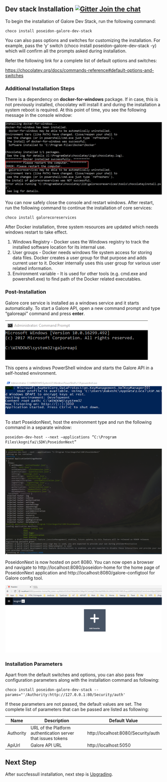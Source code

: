 
## Dev stack Installation    [![Gitter Join the chat](https://badges.gitter.im/Join%20Chat.svg)](https://gitter.im/kognifai/Lobby)

To begin the installation of Galore Dev Stack, run the following command:
```
choco install poseidon-galore-dev-stack
```
You can also pass options and switches for customizing the installation. For example, pass the ‘y’ switch (choco install poseidon-galore-dev-stack -y) which will confirm all the prompts asked during installation.

Refer the following link for a complete list of default options and switches:

https://chocolatey.org/docs/commands-reference#default-options-and-switches

### Additional Installation Steps

There is a dependency on **docker-for-windows** package. If in case, this is not previously installed, chocolatey will install it and during the installation a system reboot is required. At this point of time, you see the following message in the console window:
 
 ![](Images/MicrosoftTeams-image.png)
 
You can now safely close the console and restart windows. After restart, run the following command to continue the installation of core services:
```
choco install galorecoreservices
```
After Docker installation, three system resources are updated which needs windows restart to take effect.

1.	Windows Registry - Docker uses the Windows registry to track the installed software location for its internal use.
2.	User groups - Docker needs windows file system access for storing data files. Docker creates a user group for that purpose and adds current user to it. Docker internally uses this user group for various user related information.
3.	Environment variable - It is used for other tools (e.g. cmd.exe and powershell.exe) to find path of the Docker related executables. 

### Post-Installation
Galore core service is installed as a windows service and it starts automatically. To start a Galore API, open a new command prompt and type “galoreapi” command and press **enter**. 

![](.%20Images/2018-06-22%2017_22_38-Administrator_%20Command%20Prompt.png)
 
This opens a windows PowerShell window and starts the Galore API in a self-hosted environment.

![](.%20Images/2018-06-22%2017_23_33-Administrator_%20C__WINDOWS_System32_WindowsPowerShell_v1.0_powershell.exe.png )
 
To start PoseidonNext, host the environment type and run the following command in a separate window:
```
poseidon-dev-host --next –applications “C:\Program Files\kognifai\SDK\PoseidonNext”
```
![](.%20Images/2018-06-22%2017_25_34-Cmder.png)

PoseidonNext is now hosted on port 8080. You can now open a browser and navigate to http://localhost:8080/poseidon-home for the home page of PoseidonNext application and http://localhost:8080/galore-configtool for Galore config tool.

![](.%20Images/Poseidon%20Next.png)
 
### Installation Parameters

Apart from the default switches and options, you can also pass few configuration parameters along with the installation command as following:

```
choco install poseidon-galore-dev-stack --params="'/Authority:http://127.0.0.1:80/Security/auth'
```
If these parameters are not passed, the default values are set. The complete list of parameters that can be passed are listed as following:

|Name|	Description|	Default Value
|-------------------------|---------------|--------
Authority|	URL of the Platform authentication server that issues tokens|	http://localhost:8080/Security/auth
ApiUrl|	Galore API URL|	http://localhost:5050


## Next Step

After succfessull installation, next step is [Upgrading](Upgrading%20Dev%20stack.md).
